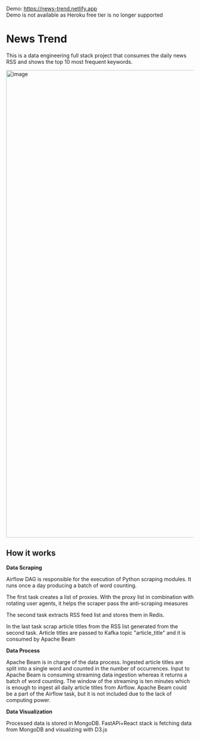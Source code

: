Demo: https://news-trend.netlify.app   
Demo is not available as Heroku free tier is no longer supported

# News Trend

This is a data engineering full stack project that consumes the daily news RSS and shows the top 10 most frequent keywords. 

<img width="1256" alt="image" src="https://user-images.githubusercontent.com/83562725/173284799-1b42a794-c50b-4277-8a13-6210cd2397d2.png">

## How it works
**Data Scraping**

Airflow DAG is responsible for the execution of Python scraping modules. It runs once a day producing a batch of word counting.

The first task creates a list of proxies. With the proxy list in combination with rotating user agents, it helps the scraper pass the anti-scraping measures

The second task extracts RSS feed list and stores them in Redis. 

In the last task scrap article titles from the RSS list generated from the second task. Article titles are passed to Kafka topic "article_title" and it is consumed by Apache Beam 

**Data Process**

Apache Beam is in charge of the data process. Ingested article titles are split into a single word and counted in the number of occurrences. Input to Apache Beam is consuming streaming data ingestion whereas it returns a batch of word counting. The window of the streaming is ten minutes which is enough to ingest all daily article titles from Airflow. Apache Beam could be a part of the Airflow task, but it is not included due to the lack of computing power. 

**Data Visualization**

Processed data is stored in MongoDB. FastAPi+React stack is fetching data from MongoDB and visualizing with D3.js

